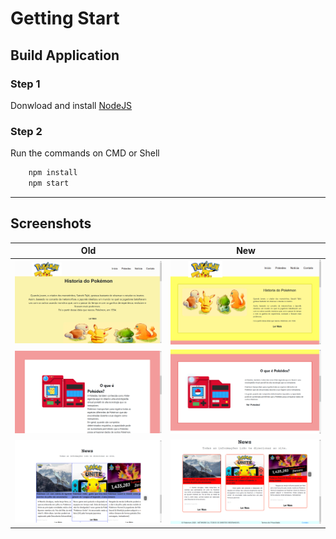 # Getting Start

## Build Application
### Step 1
Donwload and install [NodeJS](https://nodejs.org)

### Step 2
Run the commands on CMD or Shell
```cmd
    npm install
    npm start
```

---

## Screenshots

| Old | New |
|-----|-----|
| ![Screenshot from home page on the section about the pokemon history](screenshots\ver_1\home/history.png "Foto da Homepage, na seção que fala sobre a historia de pokemon")     | ![Screenshot from home page on the section about the pokemon history](screenshots\ver_2\home/history.png "Foto da Homepage, na seção que fala sobre a historia de pokemon")    |
| ![Screenshot from home page on the section about pokedex](screenshots\ver_1\home/pokedex.png "Foto da Homepage, na seção que fala sobre Pokédex")    | ![Screenshot from home page on the section about pokedex](screenshots\ver_2\home/pokedex.png "Foto da Homepage, na seção que fala sobre Pokédex")|
| ![Screenshot from home page on the section about pokemon news](screenshots\ver_1\home/news.png "Foto da Homepage, na seção que fala sobre notícias de pokemon")    | ![Screenshot from home page on the section about pokemon news](screenshots\ver_2\home/news.png "Foto da Homepage, na seção que fala sobre notícias de pokemon")    |
